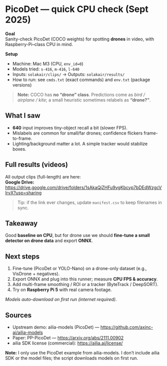 # PicoDet — quick CPU check (Sept 2025)

**Goal**  
Sanity-check PicoDet (COCO weights) for spotting **drones** in video, with Raspberry-Pi–class CPU in mind.

**Setup**  
- Machine: Mac M3 (CPU, `env_id=0`)  
- Models tried: `s-416`, `m-416`, `l-640`  
- Inputs: `solakair/clips/` → Outputs: `solakair/results/`  
- How to run: see `cmds.txt` (exact commands) and `env.txt` (package versions)

> **Note:** COCO has **no “drone” class**. Predictions come as *bird / airplane / kite*; a small heuristic sometimes relabels as **“drone?”**.

## What I saw
- **640** input improves tiny-object recall a bit (slower FPS).
- Mislabels are common for small/far drones; confidence flickers frame-to-frame.
- Lighting/background matter a lot. A simple tracker would stabilize boxes.

## Full results (videos)
All output clips (full-length) are here:  
**Google Drive:** https://drive.google.com/drive/folders/1sAkaQjZHFu9vgKbcyp7bDEdWzgcVIrvX?usp=sharing

> Tip: if the link ever changes, update `manifest.csv` to keep filenames in sync.


## Takeaway
Good **baseline on CPU**, but for drone use we should **fine-tune a small detector on drone data** and export **ONNX**.

## Next steps
1. Fine-tune (PicoDet or YOLO-Nano) on a drone-only dataset (e.g., VisDrone + negatives).  
2. Export ONNX and plug into this runner; measure **CPU FPS & accuracy**.  
3. Add multi-frame smoothing / ROI or a tracker (ByteTrack / DeepSORT).  
4. Try on **Raspberry Pi 5** with real camera footage.

*Models auto-download on first run (internet required).*  
 
## Sources
- Upstream demo: ailia-models (PicoDet) — https://github.com/axinc-ai/ailia-models
- Paper: PP-PicoDet — https://arxiv.org/abs/2111.00902
- ailia SDK license (commercial): https://ailia.ai/license/

**Note:** I only use the PicoDet example from ailia-models. I don’t include ailia SDK or the model files; the script downloads models on first run.

